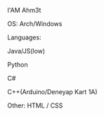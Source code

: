 I'AM Ahm3t

OS: Arch/Windows

Languages:

Java/JS(low)

Python

C#

C++(Arduino/Deneyap Kart 1A)

Other: HTML / CSS
<!---
Ahm3ttimm/Ahm3ttimm is a ✨ special ✨ repository because its `README.md` (this file) appears on your GitHub profile.
You can click the Preview link to take a look at your changes.
--->
